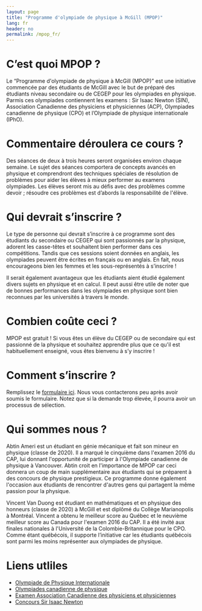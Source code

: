 ```yaml
---
layout: page
title: "Programme d'olympiade de physique à McGill (MPOP)"
lang: fr
header: no
permalink: /mpop_fr/
---
```


# C’est quoi MPOP ?
Le “Programme d'olympiade de physique à McGill (MPOP)” est une initiative commencée par des étudiants de McGill avec le but de préparé des étudiants niveau secondaire ou de CEGEP pour les olympiades en physique.  Parmis ces olympiades contiennent les examens : Sir Isaac Newton (SIN), Association Canadienne des physiciens et physiciennes (ACP), Olympiades canadienne de physique (CPO) et l’Olympiade de physique internationale (IPhO).
# Commentaire déroulera ce cours ?
Des séances de deux à trois heures seront organisées environ chaque semaine. Le sujet des séances comportera de concepts avancés en physique et comprendront des techniques spéciales de résolution de problèmes pour aider les élèves à mieux performer au examens olympiades. Les élèves seront mis au défis avec des problèmes comme devoir ; résoudre ces problèmes est d’abords la responsabilité de l'élève.
# Qui devrait s’inscrire ?
Le type de personne qui devrait s’inscrire à ce programme sont des étudiants du secondaire ou CEGEP qui sont passionnés par la physique, adorent les casse-têtes et souhaitent bien performer dans ces compétitions. Tandis que ces sessions soient données en anglais, les olympiades peuvent être écrites en français ou en anglais. En fait, nous encourageons bien les femmes et les sous-représentés à s’inscrire !

Il serait également avantageux que les étudiants aient étudié également divers sujets en physique et en calcul. Il peut aussi être utile de noter que de bonnes performances dans les olympiades en physique sont bien reconnues par les universités à travers le monde.
# Combien coûte ceci ?
MPOP est gratuit ! Si vous êtes un élève du CEGEP ou de secondaire qui est passionné de la physique et souhaitez apprendre plus que ce qu'il est habituellement enseigné, vous êtes bienvenu à s’y inscrire !
# Comment s’inscrire ?
Remplissez le [formulaire ici](https://goo.gl/forms/ESjLoWbYVNMlABM12). Nous vous contacterons peu après avoir soumis le formulaire.  Notez que si la demande trop élevée, il pourra avoir un processus de sélection.

# Qui sommes nous ?
Abtin Ameri est un étudiant en génie mécanique et fait son mineur en physique (classe de 2020). Il a marqué le cinquième dans l'examen 2016 du CAP, lui donnant l'opportunité de participer à l'Olympiade canadienne de physique à Vancouver. Abtin croit en l'importance de MPOP car ceci donnera un coup de main supplémentaire aux étudiants qui se préparent à des concours de physique prestigieux. Ce programme donne également l'occasion aux étudiants de rencontrer d'autres gens qui partagent la même passion pour la physique.

Vincent Van Duong est étudiant en mathématiques et en physique des honneurs (classe de 2020) à McGill et est diplômé du Collège Marianopolis à Montréal. Vincent a obtenu le meilleur score au Québec et le neuvième meilleur score au Canada pour l'examen 2016 du CAP. Il a été invité aux finales nationales à l'Université de la Colombie-Britannique pour le CPO.  Comme étant québécois, il supporte l’initiative car les étudiants québécois sont parmi les moins représenter aux olympiades de physique.
# Liens utliles
- [Olympiade de Physique Internationale](http://ipho.org/)
- [Olympiades canadienne de physique](http://cpo.phas.ubc.ca/)
- [Examen Association Canadienne des physiciens et physiciennes](http://outreach.phas.ubc.ca/exams-and-competitions/cap-high-school-prize-exam/)
- [Concours Sir Isaac Newton](https://uwaterloo.ca/sir-isaac-newton-exam/)
